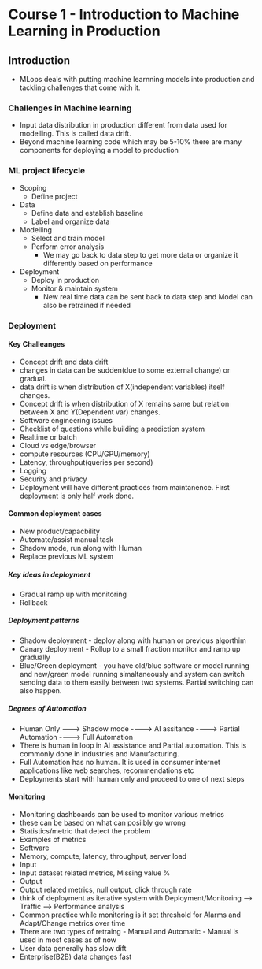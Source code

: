 # Course 1 - Introduction to Machine Learning in Production

## Introduction

* MLops deals with putting machine learnning models into production and tackling challenges that come with it.

### Challenges in Machine learning
* Input data distribution in production different from data used for modelling. This is called data drift.
* Beyond machine learning code which may be 5-10% there are many components for deploying a model to production

### ML project lifecycle
* Scoping
  * Define project
* Data
  * Define data and establish baseline
  * Label and organize data
* Modelling 
  * Select and train model
  * Perform error analysis
    * We may go back to data step to get more data or organize it differently based on performance
* Deployment
  * Deploy in production
  * Monitor & maintain system
    * New real time data can be sent back to data step and Model can also be retrained if needed
 
### Deployment

#### Key Challeanges
* Concept drift and data drift
 * changes in data can be sudden(due to some external change) or gradual.
 * data drift is when distribution of X(independent variables) itself changes.
 * Concept drift is when distribution of X remains same but relation between X and Y(Dependent var) changes.
* Software engineering issues
 * Checklist of questions while building a prediction system
  * Realtime or batch
  * Cloud vs edge/browser
  * compute resources (CPU/GPU/memory)
  * Latency, throughput(queries per second)
  * Logging
  * Security and privacy
 * Deployment will have different practices from maintanence. First deployment is only half work done. 
 
#### Common deployment cases
* New product/capacbility
* Automate/assist manual task
 * Shadow mode, run along with Human
* Replace previous ML system

##### Key ideas in deployment
* Gradual ramp up with monitoring
* Rollback

##### Deployment patterns
* Shadow deployment - deploy along with human or previous algorthim
* Canary deployment - Rollup to a small fraction monitor and ramp up gradually
* Blue/Green deployment - you have old/blue software or model running and new/green model running simaltaneously and system can switch sending data to them easily between two systems. Partial switching can also happen.

##### Degrees of Automation
* Human Only ---> Shadow mode ----> AI assitance ----> Partial Automation ----> Full Automation
* There is human in loop in AI assistance and Partial automation. This is commonly done in industries and Manufacturing.
* Full Automation has no human. It is used in consumer internet applications like web searches, recommendations etc
* Deployments start with human only and proceed to one of next steps

#### Monitoring
* Monitoring dashboards can be used to monitor various metrics
 * these can be based on what can posiibly go wrong
 * Statistics/metric that detect the problem
* Examples of metrics
 * Software
  * Memory, compute, latency, throughput, server load
 * Input
  * Input dataset related metrics, Missing value %
 * Output
  * Output related metrics, null output, click through rate
* think of deployment as iterative system with Deployment/Monitoring --> Traffic --> Performance analysis
* Common practice while monitoring is it set threshold for Alarms and Adapt/Change metrics over time
* There are two types of retraing - Manual and Automatic - Manual is used in most cases as of now
* User data generally has slow dift
* Enterprise(B2B) data changes fast

